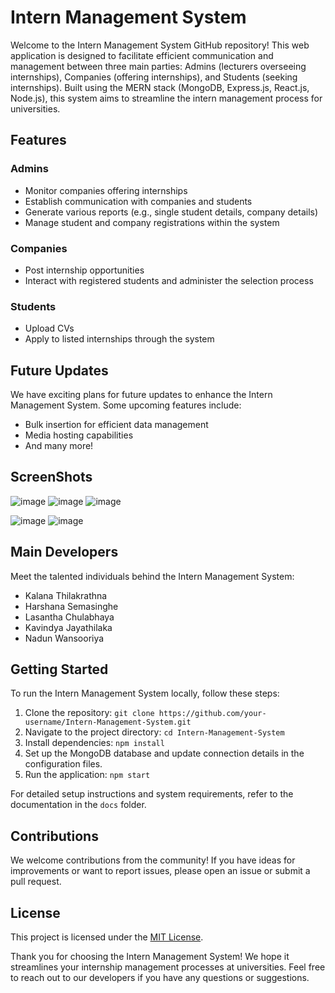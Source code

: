 # Intern Management System

Welcome to the Intern Management System GitHub repository! This web application is designed to facilitate efficient communication and management between three main parties: Admins (lecturers overseeing internships), Companies (offering internships), and Students (seeking internships). Built using the MERN stack (MongoDB, Express.js, React.js, Node.js), this system aims to streamline the intern management process for universities.

## Features

### Admins
- Monitor companies offering internships
- Establish communication with companies and students
- Generate various reports (e.g., single student details, company details)
- Manage student and company registrations within the system

### Companies
- Post internship opportunities
- Interact with registered students and administer the selection process

### Students
- Upload CVs
- Apply to listed internships through the system

## Future Updates
We have exciting plans for future updates to enhance the Intern Management System. Some upcoming features include:
- Bulk insertion for efficient data management
- Media hosting capabilities
- And many more!

## ScreenShots
![image](https://github.com/Kalana-Thilakarathna/Intern-Management-System/assets/93968473/8b40030d-4331-4d4b-a637-e4f6f18a852c)
![image](https://github.com/Kalana-Thilakarathna/Intern-Management-System/assets/93968473/221645ed-2dab-4796-abaa-47eeacf22d84)
![image](https://github.com/Kalana-Thilakarathna/Intern-Management-System/assets/93968473/0bcb6017-0897-40ea-b452-3feadb8138e5)

![image](https://github.com/Kalana-Thilakarathna/Intern-Management-System/assets/93968473/4ab33ee7-c65e-4591-8305-fef47f67569e)
![image](https://github.com/Kalana-Thilakarathna/Intern-Management-System/assets/93968473/beaddd08-741c-4394-95ee-dd132b986dfb)


## Main Developers
Meet the talented individuals behind the Intern Management System:
- Kalana Thilakrathna
- Harshana Semasinghe
- Lasantha Chulabhaya
- Kavindya Jayathilaka
- Nadun Wansooriya

## Getting Started
To run the Intern Management System locally, follow these steps:

1. Clone the repository: `git clone https://github.com/your-username/Intern-Management-System.git`
2. Navigate to the project directory: `cd Intern-Management-System`
3. Install dependencies: `npm install`
4. Set up the MongoDB database and update connection details in the configuration files.
5. Run the application: `npm start`

For detailed setup instructions and system requirements, refer to the documentation in the `docs` folder.

## Contributions
We welcome contributions from the community! If you have ideas for improvements or want to report issues, please open an issue or submit a pull request.

## License
This project is licensed under the [MIT License](LICENSE.md).

Thank you for choosing the Intern Management System! We hope it streamlines your internship management processes at universities. Feel free to reach out to our developers if you have any questions or suggestions.
